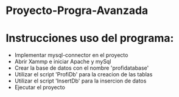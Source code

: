 # Proyecto-Progra-Avanzada

# Instrucciones uso del programa:

- Implementar mysql-connector en el proyecto
- Abrir Xammp e iniciar Apache y mySql
- Crear la base de datos con el nombre 'profidatabase'
- Utilizar el script 'ProfiDb' para la creacion de las tablas
- Utilizar el script 'InsertDb' para la insercion de datos
- Ejecutar el proyecto
